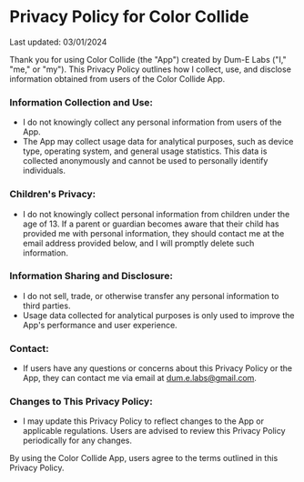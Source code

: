 # Privacy Policy for Color Collide
Last updated: 03/01/2024

Thank you for using Color Collide (the "App") created by Dum-E Labs ("I," "me," or "my"). This Privacy Policy outlines how I collect, use, and disclose information obtained from users of the Color Collide App.

### Information Collection and Use:
- I do not knowingly collect any personal information from users of the App.
- The App may collect usage data for analytical purposes, such as device type, operating system, and general usage statistics. This data is collected anonymously and cannot be used to personally identify individuals.
### Children's Privacy:
- I do not knowingly collect personal information from children under the age of 13. If a parent or guardian becomes aware that their child has provided me with personal information, they should contact me at the email address provided below, and I will promptly delete such information.
### Information Sharing and Disclosure:
- I do not sell, trade, or otherwise transfer any personal information to third parties.
- Usage data collected for analytical purposes is only used to improve the App's performance and user experience.
### Contact:
- If users have any questions or concerns about this Privacy Policy or the App, they can contact me via email at dum.e.labs@gmail.com.
### Changes to This Privacy Policy:
- I may update this Privacy Policy to reflect changes to the App or applicable regulations. Users are advised to review this Privacy Policy periodically for any changes.


By using the Color Collide App, users agree to the terms outlined in this Privacy Policy.

